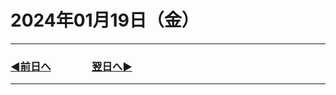 # 2024年01月19日（金）

---

### [◀️前日へ](https://github.com/yuasys/chatty-journal/blob/main/2024/01/2024-01-18.md)&emsp;&emsp;&emsp;&emsp;[翌日へ▶️](https://github.com/yuasys/chatty-journal/blob/main/2024/01/2024-01-20.md)

---

